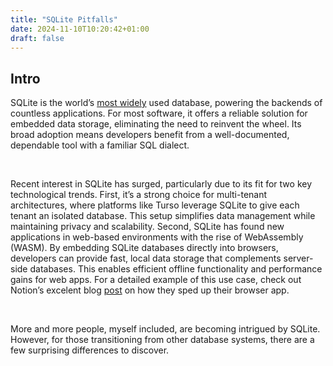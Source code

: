 ```yaml
---
title: "SQLite Pitfalls"
date: 2024-11-10T10:20:42+01:00
draft: false
---
```


## Intro

SQLite is the world’s  [most widely](https://www.sqlite.org/mostdeployed.html) used database, powering the backends of countless applications. For most software, it offers a reliable solution for embedded data storage, eliminating the need to reinvent the wheel. Its broad adoption means developers benefit from a well-documented, dependable tool with a familiar SQL dialect.

<br/>

Recent interest in SQLite has surged, particularly due to its fit for two key technological trends. First, it’s a strong choice for multi-tenant architectures, where platforms like Turso leverage SQLite to give each tenant an isolated database. This setup simplifies data management while maintaining privacy and scalability​. Second, SQLite has found new applications in web-based environments with the rise of WebAssembly (WASM). By embedding SQLite databases directly into browsers, developers can provide fast, local data storage that complements server-side databases. This enables efficient offline functionality and performance gains for web apps​. For a detailed example of this use case, check out Notion’s excelent blog [post](https://www.notion.so/blog/how-we-sped-up-notion-in-the-browser-with-wasm-sqlite) on how they sped up their browser app.

<br/>

More and more people, myself included, are becoming intrigued by SQLite. However, for those transitioning from other database systems, there are a few surprising differences to discover.

